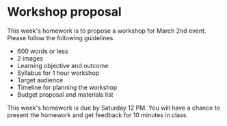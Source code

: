#  Workshop proposal

This week's homework is to propose a workshop for March 2nd event. 
Please follow the following guidelines.

- 600 words or less
- 2 images
- Learning objective and outcome 
- Syllabus for 1 hour workshop 
- Target audience 
- Timeline for planning the workshop
- Budget proposal and materials list 


This week's homework is due by Saturday 12 PM. You will have a chance to present the homework and get feedback for 10 minutes in class. 
 
